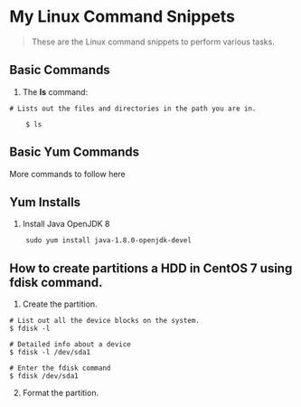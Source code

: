 # My Linux Command Snippets
> These are the Linux command snippets to perform various tasks.

## Basic Commands

1. The __ls__ command:

```linux
# Lists out the files and directories in the path you are in.

    $ ls 
```


## Basic Yum Commands
More commands to follow here


## Yum Installs

1. Install Java OpenJDK 8

```linux
    sudo yum install java-1.8.0-openjdk-devel 
```

## How to create partitions a HDD in CentOS 7 using **fdisk** command.

1. Create the partition.

```linux
# List out all the device blocks on the system.
$ fdisk -l

# Detailed info about a device
$ fdisk -l /dev/sda1

# Enter the fdisk command
$ fdisk /dev/sda1
```

2. Format the partition.
